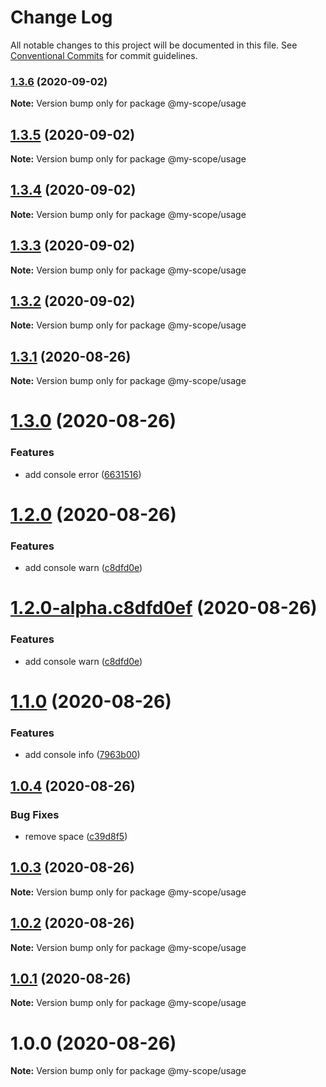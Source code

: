 # Change Log

All notable changes to this project will be documented in this file.
See [Conventional Commits](https://conventionalcommits.org) for commit guidelines.

### [1.3.6](https://github.com/rizalibnu/lerna-conventional-commits-example/compare/@my-scope/usage@1.3.5...@my-scope/usage@1.3.6) (2020-09-02)

**Note:** Version bump only for package @my-scope/usage





## [1.3.5](https://github.com/rizalibnu/lerna-conventional-commits-example/compare/@my-scope/usage@1.3.4...@my-scope/usage@1.3.5) (2020-09-02)

**Note:** Version bump only for package @my-scope/usage





## [1.3.4](https://github.com/rizalibnu/lerna-conventional-commits-example/compare/@my-scope/usage@1.3.3...@my-scope/usage@1.3.4) (2020-09-02)

**Note:** Version bump only for package @my-scope/usage





## [1.3.3](https://github.com/rizalibnu/lerna-conventional-commits-example/compare/@my-scope/usage@1.3.2...@my-scope/usage@1.3.3) (2020-09-02)

**Note:** Version bump only for package @my-scope/usage





## [1.3.2](https://github.com/Everettss/lerna-conventional-commits-example/compare/@my-scope/usage@1.3.1...@my-scope/usage@1.3.2) (2020-09-02)

**Note:** Version bump only for package @my-scope/usage





## [1.3.1](https://github.com/Everettss/lerna-conventional-commits-example/compare/@my-scope/usage@1.3.0...@my-scope/usage@1.3.1) (2020-08-26)

**Note:** Version bump only for package @my-scope/usage





# [1.3.0](https://github.com/Everettss/lerna-conventional-commits-example/compare/@my-scope/usage@1.2.0...@my-scope/usage@1.3.0) (2020-08-26)


### Features

* add console error ([6631516](https://github.com/Everettss/lerna-conventional-commits-example/commit/66315168ce61f1cfd18808c6eba6dffc7be7ed5d))





<a name="1.2.0"></a>
# [1.2.0](https://github.com/Everettss/lerna-conventional-commits-example/compare/@my-scope/usage@1.1.0...@my-scope/usage@1.2.0) (2020-08-26)


### Features

* add console warn ([c8dfd0e](https://github.com/Everettss/lerna-conventional-commits-example/commit/c8dfd0e))




<a name="1.2.0-alpha.c8dfd0ef"></a>
# [1.2.0-alpha.c8dfd0ef](https://github.com/Everettss/lerna-conventional-commits-example/compare/@my-scope/usage@1.1.0...@my-scope/usage@1.2.0-alpha.c8dfd0ef) (2020-08-26)


### Features

* add console warn ([c8dfd0e](https://github.com/Everettss/lerna-conventional-commits-example/commit/c8dfd0e))




<a name="1.1.0"></a>
# [1.1.0](https://github.com/Everettss/lerna-conventional-commits-example/compare/@my-scope/usage@1.0.4...@my-scope/usage@1.1.0) (2020-08-26)


### Features

* add console info ([7963b00](https://github.com/Everettss/lerna-conventional-commits-example/commit/7963b00))




<a name="1.0.4"></a>
## [1.0.4](https://github.com/Everettss/lerna-conventional-commits-example/compare/@my-scope/usage@1.0.3...@my-scope/usage@1.0.4) (2020-08-26)


### Bug Fixes

* remove space ([c39d8f5](https://github.com/Everettss/lerna-conventional-commits-example/commit/c39d8f5))




<a name="1.0.3"></a>
## [1.0.3](https://github.com/Everettss/lerna-conventional-commits-example/compare/@my-scope/usage@1.0.2...@my-scope/usage@1.0.3) (2020-08-26)




**Note:** Version bump only for package @my-scope/usage

<a name="1.0.2"></a>
## [1.0.2](https://github.com/Everettss/lerna-conventional-commits-example/compare/@my-scope/usage@1.0.0...@my-scope/usage@1.0.2) (2020-08-26)




**Note:** Version bump only for package @my-scope/usage

<a name="1.0.1"></a>
## [1.0.1](https://github.com/Everettss/lerna-conventional-commits-example/compare/@my-scope/usage@1.0.0...@my-scope/usage@1.0.1) (2020-08-26)




**Note:** Version bump only for package @my-scope/usage

<a name="1.0.0"></a>
# 1.0.0 (2020-08-26)




**Note:** Version bump only for package @my-scope/usage
